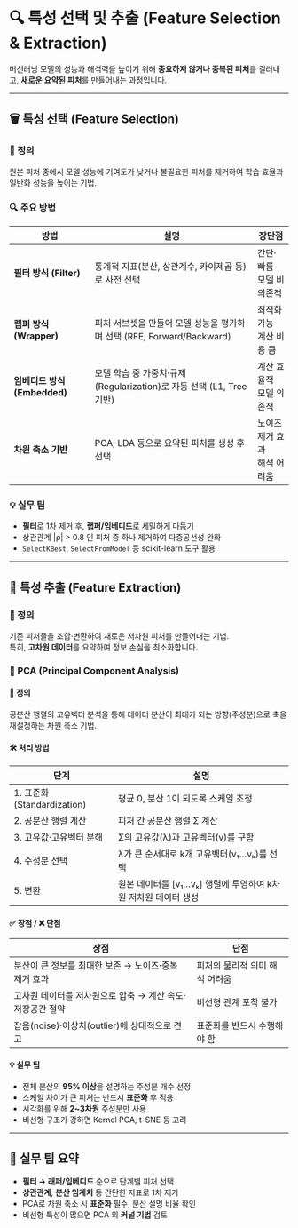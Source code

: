 # 🔍 특성 선택 및 추출 (Feature Selection & Extraction)

머신러닝 모델의 성능과 해석력을 높이기 위해 **중요하지 않거나 중복된 피처**를 걸러내고, **새로운 요약된 피처**를 만들어내는 과정입니다.

---

## 🗑️ 특성 선택 (Feature Selection)

### 📌 정의  
원본 피처 중에서 모델 성능에 기여도가 낮거나 불필요한 피처를 제거하여 학습 효율과 일반화 성능을 높이는 기법.

### 🔍 주요 방법

| 방법                         | 설명                                                              | 장단점                             |
|------------------------------|-------------------------------------------------------------------|------------------------------------|
| **필터 방식 (Filter)**       | 통계적 지표(분산, 상관계수, 카이제곱 등)로 사전 선택               | 간단·빠름<br>모델 비의존적         |
| **랩퍼 방식 (Wrapper)**      | 피처 서브셋을 만들어 모델 성능을 평가하며 선택 (RFE, Forward/Backward) | 최적화 가능<br>계산 비용 큼        |
| **임베디드 방식 (Embedded)** | 모델 학습 중 가중치·규제(Regularization)로 자동 선택 (L1, Tree 기반) | 계산 효율적<br>모델 의존적         |
| **차원 축소 기반**           | PCA, LDA 등으로 요약된 피처를 생성 후 선택                         | 노이즈 제거 효과<br>해석 어려움     |

### 💡 실무 팁
- **필터**로 1차 제거 후, **랩퍼/임베디드**로 세밀하게 다듬기  
- 상관관계 |ρ| > 0.8 인 피처 중 하나 제거하여 다중공선성 완화  
- `SelectKBest`, `SelectFromModel` 등 scikit-learn 도구 활용  

---

## 📐 특성 추출 (Feature Extraction)

### 📌 정의  
기존 피처들을 조합·변환하여 새로운 저차원 피처를 만들어내는 기법.  
특히, **고차원 데이터**를 요약하여 정보 손실을 최소화합니다.

### 🔑 PCA (Principal Component Analysis)

#### 📌 정의  
공분산 행렬의 고유벡터 분석을 통해 데이터 분산이 최대가 되는 방향(주성분)으로 축을 재설정하는 차원 축소 기법.

#### 🛠️ 처리 방법

| 단계                       | 설명                                                                                  |
|----------------------------|---------------------------------------------------------------------------------------|
| 1. 표준화(Standardization) | 평균 0, 분산 1이 되도록 스케일 조정                                                   |
| 2. 공분산 행렬 계산        | 피처 간 공분산 행렬 Σ 계산                                                             |
| 3. 고유값·고유벡터 분해     | Σ의 고유값(λ)과 고유벡터(v)를 구함                                                     |
| 4. 주성분 선택            | λ가 큰 순서대로 k개 고유벡터(v₁…vₖ)를 선택                                             |
| 5. 변환                     | 원본 데이터를 [v₁…vₖ] 행렬에 투영하여 k차원 저차원 데이터 생성                         |

#### ✅ 장점 / ❌ 단점

| 장점                                                    | 단점                                         |
|---------------------------------------------------------|----------------------------------------------|
| 분산이 큰 정보를 최대한 보존 → 노이즈·중복 제거 효과    | 피처의 물리적 의미 해석 어려움               |
| 고차원 데이터를 저차원으로 압축 → 계산 속도·저장공간 절약 | 비선형 관계 포착 불가                        |
| 잡음(noise)·이상치(outlier)에 상대적으로 견고           | 표준화를 반드시 수행해야 함                  |

#### 💡 실무 팁
- 전체 분산의 **95% 이상**을 설명하는 주성분 개수 선정  
- 스케일 차이가 큰 피처는 반드시 **표준화** 후 적용  
- 시각화를 위해 **2~3차원** 주성분만 사용  
- 비선형 구조가 강하면 Kernel PCA, t-SNE 등 고려  

---

## 🧠 실무 팁 요약

- **필터 → 래퍼/임베디드** 순으로 단계별 피처 선택  
- **상관관계**, **분산 임계치** 등 간단한 지표로 1차 제거  
- PCA로 차원 축소 시 **표준화** 필수, 분산 설명 비율 확인  
- 비선형 특성이 많으면 PCA 외 **커널 기법** 검토  

